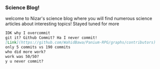 ### Science Blog!

welcome to Nizar's science blog where you will find numerous science articles about interesting topics! Stayed tuned for more
```markdown
IDK why I overcommit
git it? Github Commit? Ha I never commit!
[Link](https://github.com/WahidBawa/Panium-RPG/graphs/contributors)
only 5 commits vs 190 commits
who did more work?
work was 50/50?
y u never commit?
```
